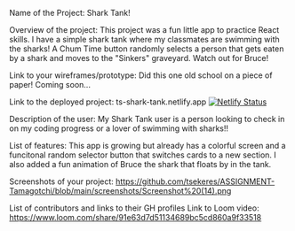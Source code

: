 Name of the Project:
Shark Tank!

Overview of the project:
This project was a fun little app to practice React skills. I have a simple shark tank where my classmates are swimming with the sharks! A Chum Time button randomly selects a person that gets eaten by a shark and moves to the "Sinkers" graveyard. Watch out for Bruce!

Link to your wireframes/prototype:
Did this one old school on a piece of paper! Coming soon...

Link to the deployed project:
ts-shark-tank.netlify.app
[![Netlify Status](https://api.netlify.com/api/v1/badges/b22cc840-04b4-4c38-82bc-03216ded3802/deploy-status)](https://app.netlify.com/sites/ts-shark-tank/deploys)

Description of the user:
My Shark Tank user is a person looking to check in on my coding progress or a lover of swimming with sharks!!

List of features:
This app is growing but already has a colorful screen and a funcitonal random selector button that switches cards to a new section. I also added a fun animation of Bruce the shark that floats by in the tank.

Screenshots of your project:
https://github.com/tsekeres/ASSIGNMENT-Tamagotchi/blob/main/screenshots/Screenshot%20(14).png

List of contributors and links to their GH profiles
Link to Loom video:
https://www.loom.com/share/91e63d7d51134689bc5cd860a9f33518
